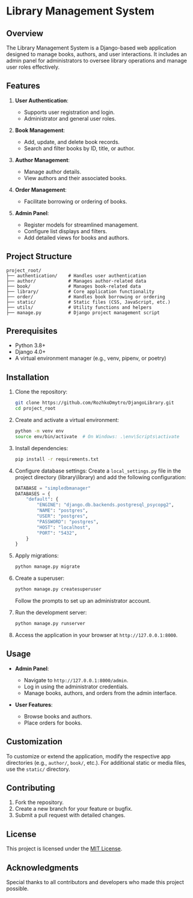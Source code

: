 # Library Management System

## Overview

The Library Management System is a Django-based web application designed to manage books, authors, and user interactions. It includes an admin panel for administrators to oversee library operations and manage user roles effectively.

## Features

1. **User Authentication**:
   - Supports user registration and login.
   - Administrator and general user roles.

2. **Book Management**:
   - Add, update, and delete book records.
   - Search and filter books by ID, title, or author.

3. **Author Management**:
   - Manage author details.
   - View authors and their associated books.

4. **Order Management**:
   - Facilitate borrowing or ordering of books.

5. **Admin Panel**:
   - Register models for streamlined management.
   - Configure list displays and filters.
   - Add detailed views for books and authors.

## Project Structure

```
project_root/
├── authentication/    # Handles user authentication
├── author/            # Manages author-related data
├── book/              # Manages book-related data
├── library/           # Core application functionality
├── order/             # Handles book borrowing or ordering
├── static/            # Static files (CSS, JavaScript, etc.)
├── utils/             # Utility functions and helpers
├── manage.py          # Django project management script
```

## Prerequisites

- Python 3.8+
- Django 4.0+
- A virtual environment manager (e.g., venv, pipenv, or poetry)

## Installation

1. Clone the repository:
   ```bash
   git clone https://github.com/RozhkoDmytro/DjangoLibrary.git
   cd project_root
   ```

2. Create and activate a virtual environment:
   ```bash
   python -m venv env
   source env/bin/activate  # On Windows: .\env\Scripts\activate
   ```

3. Install dependencies:
   ```bash
   pip install -r requirements.txt
   ```

4. Configure database settings:
   Create a `local_settings.py` file in the project directory (library\library) and add the following configuration:
   ```python
   DATABASE = "simpledbmanager"
   DATABASES = {
       "default": {
           "ENGINE": "django.db.backends.postgresql_psycopg2",
           "NAME": "postgres",
           "USER": "postgres",
           "PASSWORD": "postgres",
           "HOST": "localhost",
           "PORT": "5432",
       }
   }
   ```

5. Apply migrations:
   ```bash
   python manage.py migrate
   ```

6. Create a superuser:
   ```bash
   python manage.py createsuperuser
   ```
   Follow the prompts to set up an administrator account.

7. Run the development server:
   ```bash
   python manage.py runserver
   ```

8. Access the application in your browser at `http://127.0.0.1:8000`.

## Usage

- **Admin Panel**:
  - Navigate to `http://127.0.0.1:8000/admin`.
  - Log in using the administrator credentials.
  - Manage books, authors, and orders from the admin interface.

- **User Features**:
  - Browse books and authors.
  - Place orders for books.

## Customization

To customize or extend the application, modify the respective app directories (e.g., `author/`, `book/`, etc.). For additional static or media files, use the `static/` directory.

## Contributing

1. Fork the repository.
2. Create a new branch for your feature or bugfix.
3. Submit a pull request with detailed changes.

## License

This project is licensed under the [MIT License](LICENSE).

## Acknowledgments

Special thanks to all contributors and developers who made this project possible.
